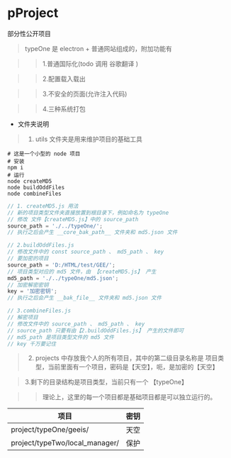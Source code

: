 # pProject
部分性公开项目

> typeOne 是 electron + 普通网站组成的，附加功能有

>> 1.普通国际化(todo 调用 谷歌翻译 )

>> 2.配置载入载出

>> 3.不安全的页面(允许注入代码)

>> 4.三种系统打包

* 文件夹说明
> 1. utils 文件夹是用来维护项目的基础工具

```shell
# 这是一个小型的 node 项目
# 安装
npm i
# 运行
node createMD5
node buildOddFiles
node combineFiles
```

```javascript
// 1. createMD5.js 用法
// 新的项目类型文件夹直接放置到根目录下，例如命名为 typeOne
// 修改 文件【createMD5.js】中的 source_path
source_path = './../typeOne/';
// 执行之后会产生 __core_bak_path__ 文件夹和 md5.json 文件

// 2.buildOddFiles.js
// 修改文件中的 const source_path 、 md5_path 、 key
// 要加密的项目
source_path = 'D:/HTML/test/GEE/';
// 项目类型对应的 md5 文件，由 【createMD5.js】 产生
md5_path = './../typeOne/md5.json';
// 加密解密密钥
key = '加密密钥';
// 执行之后会产生 __bak_file__ 文件夹和 md5.json 文件

// 3.combineFiles.js 
// 解密项目
// 修改文件中的 source_path 、 md5_path 、 key
// source_path 只要有由【2.buildOddFiles.js】 产生的文件即可
// md5_path 是项目类型文件的 md5 文件
// key 千万要记住
```

> 2. projects 中存放我个人的所有项目，其中的第二级目录名称是 项目类型，当前里面有一个项目，密码是【天空】，呃，是加密的【天空】

> 3.剩下的目录结构是项目类型，当前只有一个 【typeOne】

>> 理论上，这里的每一个项目都是基础项目都是可以独立运行的。

| 项目 | 密钥 |
| -------- | -------- |
| project/typeOne/geeis/  | 天空 |
| project/typeTwo/local_manager/  | 保护 |

